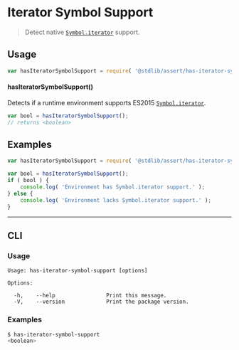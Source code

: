 <!--

@license Apache-2.0

Copyright (c) 2018 The Stdlib Authors.

Licensed under the Apache License, Version 2.0 (the "License");
you may not use this file except in compliance with the License.
You may obtain a copy of the License at

   http://www.apache.org/licenses/LICENSE-2.0

Unless required by applicable law or agreed to in writing, software
distributed under the License is distributed on an "AS IS" BASIS,
WITHOUT WARRANTIES OR CONDITIONS OF ANY KIND, either express or implied.
See the License for the specific language governing permissions and
limitations under the License.

-->

# Iterator Symbol Support

> Detect native [`Symbol.iterator`][mdn-iterator-symbol] support.

<section class="usage">

## Usage

```javascript
var hasIteratorSymbolSupport = require( '@stdlib/assert/has-iterator-symbol-support' );
```

#### hasIteratorSymbolSupport()

Detects if a runtime environment supports ES2015 [`Symbol.iterator`][mdn-iterator-symbol].

```javascript
var bool = hasIteratorSymbolSupport();
// returns <boolean>
```

</section>

<!-- /.usage -->

<section class="examples">

## Examples

<!-- eslint no-undef: "error" -->

```javascript
var hasIteratorSymbolSupport = require( '@stdlib/assert/has-iterator-symbol-support' );

var bool = hasIteratorSymbolSupport();
if ( bool ) {
    console.log( 'Environment has Symbol.iterator support.' );
} else {
    console.log( 'Environment lacks Symbol.iterator support.' );
}
```

</section>

<!-- /.examples -->

* * *

<section class="cli">

## CLI

<section class="usage">

### Usage

```text
Usage: has-iterator-symbol-support [options]

Options:

  -h,    --help                Print this message.
  -V,    --version             Print the package version.
```

</section>

<!-- /.usage -->

<section class="examples">

### Examples

```bash
$ has-iterator-symbol-support
<boolean>
```

</section>

<!-- /.examples -->

</section>

<!-- /.cli -->

<section class="links">

[mdn-iterator-symbol]: https://developer.mozilla.org/en-US/docs/Web/JavaScript/Reference/Global_Objects/Symbol/iterator

</section>

<!-- /.links -->
